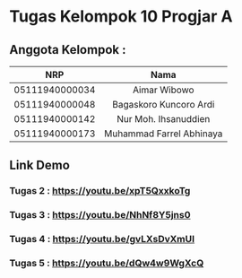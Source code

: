 # Tugas Kelompok 10 Progjar A

## Anggota Kelompok :

|      NRP       |     Nama     |
| :------------: | :----------: |
| 05111940000034 | Aimar Wibowo |
| 05111940000048 | Bagaskoro Kuncoro Ardi |
| 05111940000142 | Nur Moh. Ihsanuddien |
| 05111940000173 | Muhammad Farrel Abhinaya |

## Link Demo 
### Tugas 2 : https://youtu.be/xpT5QxxkoTg
### Tugas 3 : https://youtu.be/NhNf8Y5jns0
### Tugas 4 : https://youtu.be/gvLXsDvXmUI
### Tugas 5 : https://youtu.be/dQw4w9WgXcQ
